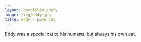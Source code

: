 ```yaml
---
layout: portfolio_entry
image: /img/eddy.jpg
title: Eddy - Love Cat
---
```


Eddy was a special cat to his humans, but always his own cat.
